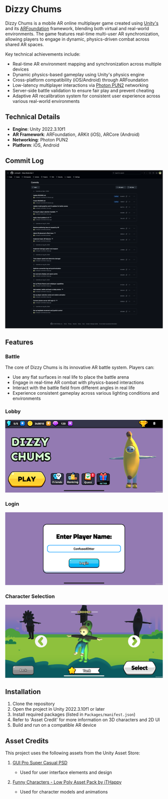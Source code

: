 # Dizzy Chums

Dizzy Chums is a mobile AR online multiplayer game created using [Unity's](https://unity.com/) and its [ARFoundation](https://unity.com/unity/features/arfoundation) framework, blending both virtual and real-world environments. The game features real-time multi-user AR synchronization, allowing players to engage in dynamic, physics-driven combat across shared AR spaces.

Key technical achievements include:
- Real-time AR environment mapping and synchronization across multiple devices
- Dynamic physics-based gameplay using Unity's physics engine
- Cross-platform compatibility (iOS/Android) through ARFoundation
- Low-latency multiplayer interactions via [Photon PUN2](https://www.photonengine.com/pun) networking
- Server-side battle validation to ensure fair play and prevent cheating
- Adaptive AR recalibration system for consistent user experience across various real-world environments

## Technical Details
- **Engine**: Unity 2022.3.10f1
- **AR Framework**: ARFoundation, ARKit (iOS), ARCore (Android)
- **Networking**: Photon PUN2
- **Platform**: iOS, Android

## Commit Log
![Commit Log](RepoImg/commit-log.png)

## Features

### Battle
The core of Dizzy Chums is its innovative AR battle system. Players can:
- Use any flat surfaces in real life to place the battle arena
- Engage in real-time AR combat with physics-based interactions
- Interact with the battle field from different angles in real life
- Experience consistent gameplay across various lighting conditions and environments

### Lobby
![Lobby](RepoImg/lobby.png)

### Login
![Login](RepoImg/login.png)

### Character Selection
![Character Selection](RepoImg/select.png)

## Installation
1. Clone the repository
2. Open the project in Unity 2022.3.10f1 or later
3. Install required packages (listed in `Packages/manifest.json`)
4. Refer to 'Asset Credit' for more information on 3D characters and 2D UI
5. Build and run on a compatible AR device

## Asset Credits

This project uses the following assets from the Unity Asset Store:

1. [GUI Pro Super Casual PSD](https://assetstore.unity.com/packages/2d/gui/gui-pro-super-casual-psd-272918)
   - Used for user interface elements and design

2. [Funny Characters - Low Poly Asset Pack by iTHappy](https://assetstore.unity.com/packages/3d/characters/humanoids/funny-characters-low-poly-asset-pack-by-ithappy-242892)
   - Used for character models and animations